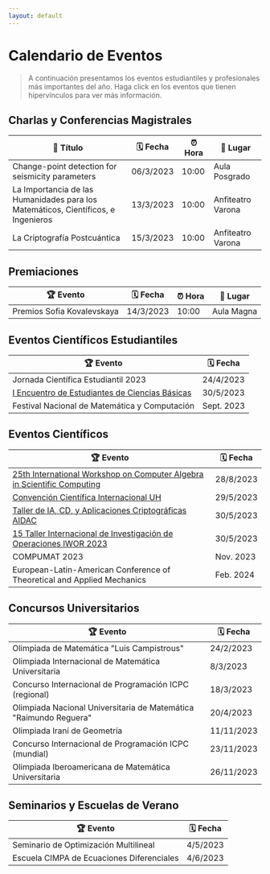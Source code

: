 ```yaml
---
layout: default
---
```


# Calendario de Eventos

> A continuación presentamos los eventos estudiantiles y profesionales más importantes del año. Haga click en los eventos que tienen hipervínculos para ver más información.

## Charlas y Conferencias Magistrales

📢 Título | 🗓️ Fecha | ⏰ Hora | 📌 Lugar
---|---|---|---
Change-point detection for seismicity parameters | 06/3/2023 | 10:00 | Aula Posgrado
La Importancia de las Humanidades para los Matemáticos, Científicos, e Ingenieros | 13/3/2023 | 10:00 | Anfiteatro Varona
La Criptografía Postcuántica | 15/3/2023 | 10:00 | Anfiteatro Varona

## Premiaciones

🏆 Evento | 🗓️ Fecha | ⏰ Hora | 📌 Lugar
---|---|---|---
Premios Sofia Kovalevskaya | 14/3/2023 | 10:00 | Aula Magna

## Eventos Científicos Estudiantiles

🏆 Evento | 🗓️ Fecha
-------|-------
Jornada Científica Estudiantil 2023 | 24/4/2023
[I Encuentro de Estudiantes de Ciencias Básicas](https://convencion.uh.cu/eventos/evento.php?IDEvento=28) | 30/5/2023
Festival Nacional de Matemática y Computación | Sept. 2023


## Eventos Científicos

🏆 Evento | 🗓️ Fecha
-------|-------
[25th International Workshop on Computer Algebra in Scientific Computing](https://www.casc-conference.org/) | 28/8/2023
[Convención Científica Internacional UH](https://convencion.uh.cu/) | 29/5/2023
[Taller de IA, CD, y Aplicaciones Criptográficas AIDAC](https://convencion.uh.cu/eventos/evento.php?IDEvento=8) | 30/5/2023
[15 Taller Internacional de Investigación de Operaciones IWOR 2023](https://convencion.uh.cu/eventos/evento.php?IDEvento=6) | 30/5/2023
COMPUMAT 2023 | Nov. 2023
European-Latin-American Conference of Theoretical and Applied Mechanics | Feb. 2024

## Concursos Universitarios

🏆 Evento | 🗓️ Fecha
-------|-------
Olimpiada de Matemática "Luis Campistrous" | 24/2/2023
Olimpiada Internacional de Matemática Universitaria | 8/3/2023
Concurso Internacional de Programación ICPC (regional) | 18/3/2023
Olimpiada Nacional Universitaria de Matemática "Raimundo Reguera" | 20/4/2023
Olimpiada Iraní de Geometría | 11/11/2023
Concurso Internacional de Programación ICPC (mundial) | 23/11/2023
Olimpiada Iberoamericana de Matemática Universitaria | 26/11/2023

## Seminarios y Escuelas de Verano

🏆 Evento | 🗓️ Fecha
---|---
Seminario de Optimización Multilineal | 4/5/2023
Escuela CIMPA de Ecuaciones Diferenciales | 4/6/2023
